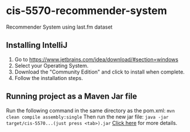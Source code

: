 # cis-5570-recommender-system
Recommender System using last.fm dataset

## Installing IntelliJ
1. Go to https://www.jetbrains.com/idea/download/#section=windows
2. Select your Operating System.
3. Download the "Community Edition" and click to install when complete.
4. Follow the installation steps.

## Running project as a Maven Jar file
Run the following command in the same directory as the pom.xml:
`mvn clean compile assembly:single`
Then run the new jar file:
`java -jar target/cis-5570...(just press <tab>).jar`
[Click here](https://stackoverflow.com/questions/34070599/intellij-maven-create-jar-with-all-library-dependencies) for more details.
